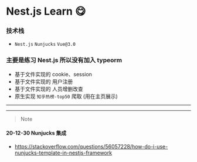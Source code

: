 # Nest.js Learn 😋

### 技术栈
- `Nest.js` `Nunjucks` `Vue@3.0`

### 主要是练习 Nest.js 所以没有加入 typeorm
- 基于文件实现的 cookie、session
- 基于文件实现的 用户注册
- 基于文件实现的 人员增删改查
- 原生实现 `知乎热榜-top50` 爬取 (用在主页展示)

---


---

> Note
#### 20-12-30 Nunjucks 集成
- https://stackoverflow.com/questions/56057228/how-do-i-use-nunjucks-template-in-nestjs-framework
